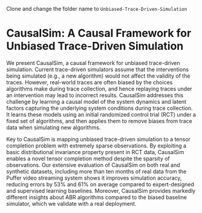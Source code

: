Clone and change the folder name to ``Unbiased-Trace-Driven-Simulation``
# CausalSim: A Causal Framework for Unbiased Trace-Driven Simulation
We present CausalSim, a causal framework for unbiased trace-driven simulation. Current trace-driven simulators assume that the interventions being simulated (e.g., a new algorithm) would not affect the validity of the traces. However, real-world traces are often biased by the choices algorithms make during trace collection, and hence replaying traces under an intervention may lead to incorrect results. CausalSim addresses this challenge by learning a causal model of the system dynamics and latent factors capturing the underlying system conditions during trace collection. It learns these models using an initial randomized control trial (RCT) under a fixed set of algorithms, and then applies them to remove biases from trace data when simulating new algorithms.

Key to CausalSim is mapping unbiased trace-driven simulation to a tensor completion problem with extremely sparse observations. By exploiting a basic distributional invariance property present in RCT data, CausalSim enables a novel tensor completion method despite the sparsity of observations. Our extensive evaluation of CausalSim on both real and synthetic datasets, including more than ten months of real data from the Puffer video streaming system shows it improves simulation accuracy, reducing errors by 53% and 61% on average compared to expert-designed and supervised learning baselines. Moreover, CausalSim provides markedly different insights about ABR algorithms compared to the biased baseline simulator, which we validate with a real deployment.
